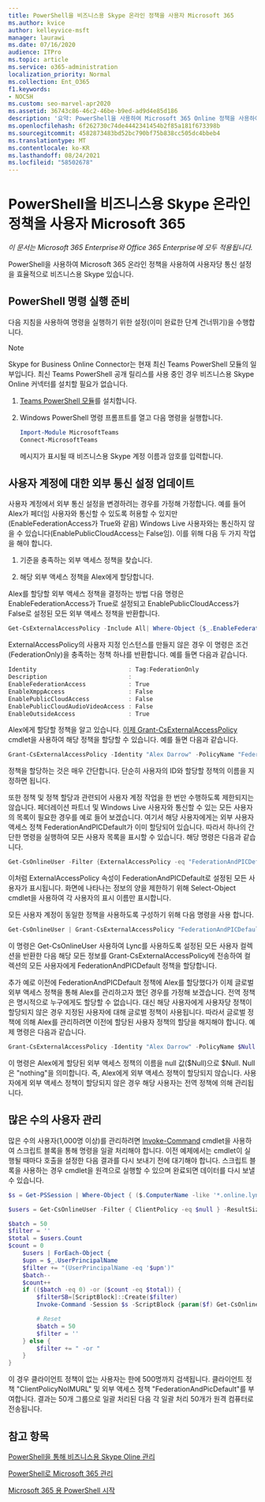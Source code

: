 ```yaml
---
title: PowerShell을 비즈니스용 Skype 온라인 정책을 사용자 Microsoft 365
ms.author: kvice
author: kelleyvice-msft
manager: laurawi
ms.date: 07/16/2020
audience: ITPro
ms.topic: article
ms.service: o365-administration
localization_priority: Normal
ms.collection: Ent_O365
f1.keywords:
- NOCSH
ms.custom: seo-marvel-apr2020
ms.assetid: 36743c86-46c2-46be-b9ed-ad9d4e85d186
description: '요약: PowerShell을 사용하여 Microsoft 365 Online 정책을 사용하여 사용자 비즈니스용 Skype 할당합니다.'
ms.openlocfilehash: 6f262730c74de4442341454b2f85a181f673398b
ms.sourcegitcommit: 4582873483bd52bc790bf75b838cc505dc4bbeb4
ms.translationtype: MT
ms.contentlocale: ko-KR
ms.lasthandoff: 08/24/2021
ms.locfileid: "58502678"
---
```

# <a name="assign-per-user-skype-for-business-online-policies-with-powershell-for-microsoft-365"></a>PowerShell을 비즈니스용 Skype 온라인 정책을 사용자 Microsoft 365

*이 문서는 Microsoft 365 Enterprise와 Office 365 Enterprise에 모두 적용됩니다.*

PowerShell을 사용하여 Microsoft 365 온라인 정책을 사용하여 사용자당 통신 설정을 효율적으로 비즈니스용 Skype 있습니다.
  
## <a name="prepare-to-run-the-powershell-commands"></a>PowerShell 명령 실행 준비

다음 지침을 사용하여 명령을 실행하기 위한 설정(이미 완료한 단계 건너뛰기)을 수행합니다.
  
  > [!Note]
   > Skype for Business Online Connector는 현재 최신 Teams PowerShell 모듈의 일부입니다. 최신 Teams PowerShell 공개 릴리스를 사용 중인 경우 비즈니스용 Skype Online 커넥터를 설치할 필요가 없습니다.

1. [Teams PowerShell 모듈](/microsoftteams/teams-powershell-install)를 설치합니다.
    
2. Windows PowerShell 명령 프롬프트를 열고 다음 명령을 실행합니다. 
    
   ```powershell
   Import-Module MicrosoftTeams
   Connect-MicrosoftTeams
   ```

   메시지가 표시될 때 비즈니스용 Skype 계정 이름과 암호를 입력합니다.
    
## <a name="updating-external-communication-settings-for-a-user-account"></a>사용자 계정에 대한 외부 통신 설정 업데이트

사용자 계정에서 외부 통신 설정을 변경하려는 경우를 가정해 가정합니다. 예를 들어 Alex가 페더임 사용자와 통신할 수 있도록 허용할 수 있지만(EnableFederationAccess가 True와 같음) Windows Live 사용자와는 통신하지 않을 수 있습니다(EnablePublicCloudAccess는 False임). 이를 위해 다음 두 가지 작업을 해야 합니다.
  
1. 기준을 충족하는 외부 액세스 정책을 찾습니다.
    
2. 해당 외부 액세스 정책을 Alex에게 할당합니다.
    
Alex를 할당할 외부 액세스 정책을 결정하는 방법 다음 명령은 EnableFederationAccess가 True로 설정되고 EnablePublicCloudAccess가 False로 설정된 모든 외부 액세스 정책을 반환합니다.
  
```powershell
Get-CsExternalAccessPolicy -Include All| Where-Object {$_.EnableFederationAccess -eq $True -and $_.EnablePublicCloudAccess -eq $False}
```

ExternalAccessPolicy의 사용자 지정 인스턴스를 만들지 않은 경우 이 명령은 조건(FederationOnly)을 충족하는 정책 하나를 반환합니다. 예를 들면 다음과 같습니다.
  
```powershell
Identity                          : Tag:FederationOnly
Description                       :
EnableFederationAccess            : True
EnableXmppAccess                  : False
EnablePublicCloudAccess           : False
EnablePublicCloudAudioVideoAccess : False
EnableOutsideAccess               : True
```

Alex에게 할당할 정책을 알고 있습니다. [이제 Grant-CsExternalAccessPolicy](/powershell/module/skype/Get-CsExternalAccessPolicy) cmdlet을 사용하여 해당 정책을 할당할 수 있습니다. 예를 들면 다음과 같습니다.
  
```powershell
Grant-CsExternalAccessPolicy -Identity "Alex Darrow" -PolicyName "FederationOnly"
```

정책을 할당하는 것은 매우 간단합니다. 단순히 사용자의 ID와 할당할 정책의 이름을 지정하면 됩니다. 
  
또한 정책 및 정책 할당과 관련되어 사용자 계정 작업을 한 번만 수행하도록 제한되지는 않습니다. 페더레이션 파트너 및 Windows Live 사용자와 통신할 수 있는 모든 사용자의 목록이 필요한 경우를 예로 들어 보겠습니다. 여기서 해당 사용자에게는 외부 사용자 액세스 정책 FederationAndPICDefault가 이미 할당되어 있습니다. 따라서 하나의 간단한 명령을 실행하여 모든 사용자 목록을 표시할 수 있습니다. 해당 명령은 다음과 같습니다.
  
```powershell
Get-CsOnlineUser -Filter {ExternalAccessPolicy -eq "FederationAndPICDefault"} | Select-Object DisplayName
```

이처럼 ExternalAccessPolicy 속성이 FederationAndPICDefault로 설정된 모든 사용자가 표시됩니다. 화면에 나타나는 정보의 양을 제한하기 위해 Select-Object cmdlet을 사용하여 각 사용자의 표시 이름만 표시합니다. 
  
모든 사용자 계정이 동일한 정책을 사용하도록 구성하기 위해 다음 명령을 사용 합니다.
  
```powershell
Get-CsOnlineUser | Grant-CsExternalAccessPolicy "FederationAndPICDefault"
```

이 명령은 Get-CsOnlineUser 사용하여 Lync를 사용하도록 설정된 모든 사용자 컬렉션을 반환한 다음 해당 모든 정보를 Grant-CsExternalAccessPolicy에 전송하여 컬렉션의 모든 사용자에게 FederationAndPICDefault 정책을 할당합니다.
  
추가 예로 이전에 FederationAndPICDefault 정책에 Alex를 할당했다가 이제 글로벌 외부 액세스 정책을 통해 Alex를 관리하고자 했던 경우를 가정해 보겠습니다. 전역 정책은 명시적으로 누구에게도 할당할 수 없습니다. 대신 해당 사용자에게 사용자당 정책이 할당되지 않은 경우 지정된 사용자에 대해 글로벌 정책이 사용됩니다. 따라서 글로벌 정책에 의해 Alex를 관리하려면 이전에 할당된 사용자 정책의 할당을 해지해야 합니다.  예제 명령은 다음과 같습니다.
  
```powershell
Grant-CsExternalAccessPolicy -Identity "Alex Darrow" -PolicyName $Null
```

이 명령은 Alex에게 할당된 외부 액세스 정책의 이름을 null 값($Null)으로 $Null. Null은 "nothing"을 의미합니다. 즉, Alex에게 외부 액세스 정책이 할당되지 않습니다. 사용자에게 외부 액세스 정책이 할당되지 않은 경우 해당 사용자는 전역 정책에 의해 관리됩니다.

## <a name="managing-large-numbers-of-users"></a>많은 수의 사용자 관리

많은 수의 사용자(1,000명 이상)를 관리하려면 [Invoke-Command](/powershell/module/microsoft.powershell.core/invoke-command) cmdlet을 사용하여 스크립트 블록을 통해 명령을 일괄 처리해야 합니다.  이전 예제에서는 cmdlet이 실행될 때마다 호출을 설정한 다음 결과를 다시 보내기 전에 대기해야 합니다.  스크립트 블록을 사용하는 경우 cmdlet을 원격으로 실행할 수 있으며 완료되면 데이터를 다시 보낼 수 있습니다.

```powershell
$s = Get-PSSession | Where-Object { ($.ComputerName -like '*.online.lync.com' -or $.Computername -eq 'api.interfaces.records.teams.microsoft.com') -and $.State -eq 'Opened' -and $.Availability -eq 'Available' }

$users = Get-CsOnlineUser -Filter { ClientPolicy -eq $null } -ResultSize 500

$batch = 50
$filter = ''
$total = $users.Count
$count = 0
    $users | ForEach-Object {
    $upn = $_.UserPrincipalName
    $filter += "(UserPrincipalName -eq '$upn')"
    $batch--
    $count++
    if (($batch -eq 0) -or ($count -eq $total)) {
        $filterSB=[ScriptBlock]::Create($filter)
        Invoke-Command -Session $s -ScriptBlock {param($f) Get-CsOnlineUser -filter $f | Grant-CsClientPolicy -PolicyName "ClientPolicyNoIMURL" -Passthru | Grant-CsExternalAccessPolicy -PolicyName "FederationAndPICDefault"} -ArgumentList $filterSB

        # Reset
        $batch = 50
        $filter = ''
    } else {
        $filter += " -or "
    }
}
```

이 경우 클라이언트 정책이 없는 사용자는 한에 500명까지 검색됩니다. 클라이언트 정책 "ClientPolicyNoIMURL" 및 외부 액세스 정책 "FederationAndPicDefault"를 부여합니다. 결과는 50개 그룹으로 일괄 처리된 다음 각 일괄 처리 50개가 원격 컴퓨터로 전송됩니다.
  
## <a name="see-also"></a>참고 항목

[PowerShell을 통해 비즈니스용 Skype Oline 관리](manage-skype-for-business-online-with-microsoft-365-powershell.md)
  
[PowerShell로 Microsoft 365 관리](manage-microsoft-365-with-microsoft-365-powershell.md)
  
[Microsoft 365 용 PowerShell 시작](getting-started-with-microsoft-365-powershell.md)
